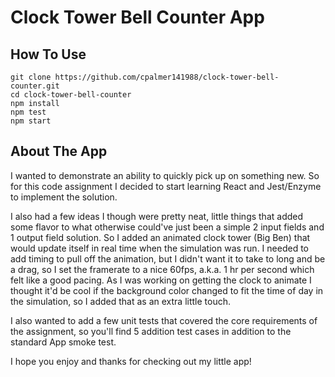# Clock Tower Bell Counter App

## How To Use
```
git clone https://github.com/cpalmer141988/clock-tower-bell-counter.git
cd clock-tower-bell-counter
npm install
npm test
npm start
```

## About The App

I wanted to demonstrate an ability to quickly pick up on something new. So for this code assignment I decided to start learning React and Jest/Enzyme to implement the solution.

I also had a few ideas I though were pretty neat, little things that added some flavor to what otherwise could've just been a simple 2 input fields and 1 output field solution. So I added an animated clock tower (Big Ben) that would update itself in real time when the simulation was run. I needed to add timing to pull off the animation, but I didn't want it to take to long and be a drag, so I set the framerate to a nice 60fps, a.k.a. 1 hr per second which felt like a good pacing. As I was working on getting the clock to animate I thought it'd be cool if the background color changed to fit the time of day in the simulation, so I added that as an extra little touch.

I also wanted to add a few unit tests that covered the core requirements of the assignment, so you'll find 5 addition test cases in addition to the standard App smoke test.

I hope you enjoy and thanks for checking out my little app!
